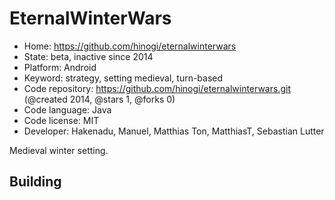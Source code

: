# EternalWinterWars

- Home: https://github.com/hinogi/eternalwinterwars
- State: beta, inactive since 2014
- Platform: Android
- Keyword: strategy, setting medieval, turn-based
- Code repository: https://github.com/hinogi/eternalwinterwars.git (@created 2014, @stars 1, @forks 0)
- Code language: Java
- Code license: MIT
- Developer: Hakenadu, Manuel, Matthias Ton, MatthiasT, Sebastian Lutter

Medieval winter setting.

## Building
